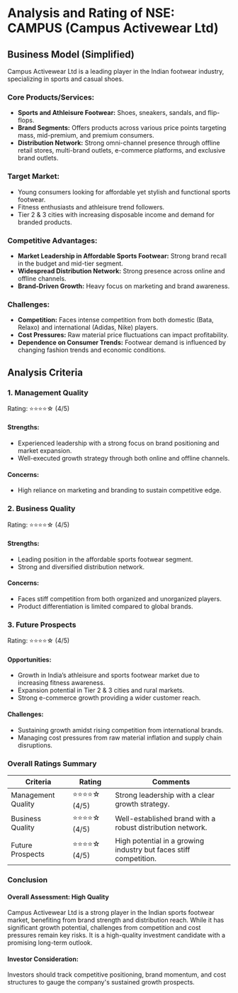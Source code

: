 # Analysis and Rating of NSE: CAMPUS (Campus Activewear Ltd)

## Business Model (Simplified)
Campus Activewear Ltd is a leading player in the Indian footwear industry, specializing in sports and casual shoes.

### Core Products/Services:
- **Sports and Athleisure Footwear:** Shoes, sneakers, sandals, and flip-flops.
- **Brand Segments:** Offers products across various price points targeting mass, mid-premium, and premium consumers.
- **Distribution Network:** Strong omni-channel presence through offline retail stores, multi-brand outlets, e-commerce platforms, and exclusive brand outlets.

### Target Market:
- Young consumers looking for affordable yet stylish and functional sports footwear.
- Fitness enthusiasts and athleisure trend followers.
- Tier 2 & 3 cities with increasing disposable income and demand for branded products.

### Competitive Advantages:
- **Market Leadership in Affordable Sports Footwear:** Strong brand recall in the budget and mid-tier segment.
- **Widespread Distribution Network:** Strong presence across online and offline channels.
- **Brand-Driven Growth:** Heavy focus on marketing and brand awareness.

### Challenges:
- **Competition:** Faces intense competition from both domestic (Bata, Relaxo) and international (Adidas, Nike) players.
- **Cost Pressures:** Raw material price fluctuations can impact profitability.
- **Dependence on Consumer Trends:** Footwear demand is influenced by changing fashion trends and economic conditions.

## Analysis Criteria

### 1. Management Quality
Rating: ⭐⭐⭐⭐☆ (4/5)
#### Strengths:
- Experienced leadership with a strong focus on brand positioning and market expansion.
- Well-executed growth strategy through both online and offline channels.
#### Concerns:
- High reliance on marketing and branding to sustain competitive edge.

### 2. Business Quality
Rating: ⭐⭐⭐⭐☆ (4/5)
#### Strengths:
- Leading position in the affordable sports footwear segment.
- Strong and diversified distribution network.
#### Concerns:
- Faces stiff competition from both organized and unorganized players.
- Product differentiation is limited compared to global brands.

### 3. Future Prospects
Rating: ⭐⭐⭐⭐☆ (4/5)
#### Opportunities:
- Growth in India’s athleisure and sports footwear market due to increasing fitness awareness.
- Expansion potential in Tier 2 & 3 cities and rural markets.
- Strong e-commerce growth providing a wider customer reach.
#### Challenges:
- Sustaining growth amidst rising competition from international brands.
- Managing cost pressures from raw material inflation and supply chain disruptions.

### Overall Ratings Summary

| Criteria            | Rating        | Comments |
|--------------------|--------------|----------|
| Management Quality | ⭐⭐⭐⭐☆ (4/5) | Strong leadership with a clear growth strategy. |
| Business Quality   | ⭐⭐⭐⭐☆ (4/5) | Well-established brand with a robust distribution network. |
| Future Prospects   | ⭐⭐⭐⭐☆ (4/5) | High potential in a growing industry but faces stiff competition. |

### Conclusion
#### Overall Assessment: High Quality
Campus Activewear Ltd is a strong player in the Indian sports footwear market, benefiting from brand strength and distribution reach. While it has significant growth potential, challenges from competition and cost pressures remain key risks. It is a high-quality investment candidate with a promising long-term outlook.

#### Investor Consideration:
Investors should track competitive positioning, brand momentum, and cost structures to gauge the company's sustained growth prospects.

